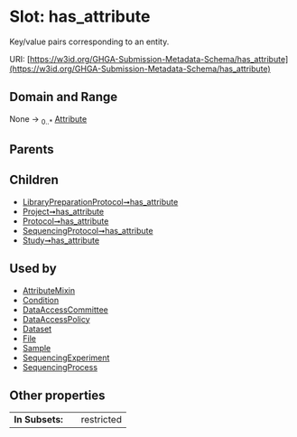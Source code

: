 
# Slot: has_attribute


Key/value pairs corresponding to an entity.

URI: [https://w3id.org/GHGA-Submission-Metadata-Schema/has_attribute](https://w3id.org/GHGA-Submission-Metadata-Schema/has_attribute)


## Domain and Range

None &#8594;  <sub>0..\*</sub> [Attribute](Attribute.md)

## Parents


## Children

 *  [LibraryPreparationProtocol➞has_attribute](LibraryPreparationProtocol_has_attribute.md)
 *  [Project➞has_attribute](Project_has_attribute.md)
 *  [Protocol➞has_attribute](Protocol_has_attribute.md)
 *  [SequencingProtocol➞has_attribute](SequencingProtocol_has_attribute.md)
 *  [Study➞has_attribute](Study_has_attribute.md)

## Used by

 * [AttributeMixin](AttributeMixin.md)
 * [Condition](Condition.md)
 * [DataAccessCommittee](DataAccessCommittee.md)
 * [DataAccessPolicy](DataAccessPolicy.md)
 * [Dataset](Dataset.md)
 * [File](File.md)
 * [Sample](Sample.md)
 * [SequencingExperiment](SequencingExperiment.md)
 * [SequencingProcess](SequencingProcess.md)

## Other properties

|  |  |  |
| --- | --- | --- |
| **In Subsets:** | | restricted |

